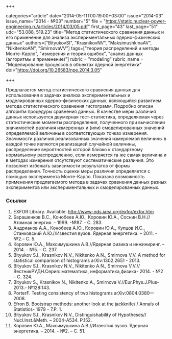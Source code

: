 +++

categories="article"
date="2014-05-11T00:19:00+03:00"
issue="2014-03"
issue_name="2014 - №03"
number="5"
file = "https://static.nuclear-power-engineering.ru/articles/2014/03/05.pdf"
first_page="43"
last_page="51"
udc="53.088, 519.23"
title="Метод статистического сравнения данных и его применение для анализа экспериментальных ядерно-физических данных"
authors=["BityukovSI", "KrasnikovNV", "MaksimushkinaAV", "NikitenkoAN", "SmirnovaVV"]
tags=["теория распределений и методы Монте-Карло", "измерения и теория ошибок", "анализ данных (алгоритмы и применение)"]
rubric = "modeling"
rubric_name = "Моделирование процессов в объектах ядерной энергетики"
doi="https://doi.org/10.26583/npe.2014.3.05"

+++

Предлагается метод статистического сравнения данных для использования в задачах анализа экспериментальных и моделированных ядерно-физических данных, являющийся развитием метода статистического сравнения гистограмм. Подробно описан алгоритм процедуры сравнения данных. В качестве меры различия данных используется двумерная тест-статистика, определяемая через статистические моменты распределения, полученного при вычислении значимостей различия измеренных и (или) смоделированных значений определяемой величины в соответствующих точках измерения. Значимости различия реализованных значений измеряемой величины в каждой точке являются реализацией случайной величины, распределение вероятностей которой близко к стандартному нормальному распределению, если измеряется та же самая величина и в методах измерения отсутствуют систематические различия. Это позволяет избежать зависимости результатов от формы распределения. Точность оценки меры различия определяется с помощью эксперимента Монте-Карло. Показана возможность применения предлагаемого метода в задачах сравнения данных разных экспериментов или экспериментальных и смоделированных данных.

### Ссылки

1. EXFOR Library. Available: http://www-nds.iaea.org/exfor/exfor.htm
2. Барашенков В.С., Конобеев А.Ю., Коровин Ю.А., Соснин В.Н.//Атомная энергия. – 1999. -№87. - С. 283.
3. Андрианов А.А., Конобеев А.Ю., Коровин Ю.А., Купцов И.С., Станковский А.Ю.//Известия вузов. Ядерная энергетика. – 2011. - №2.– С. 5.
4. Коровин Ю.А., Максимушкина А.В.//Ядерная физика и инжиниринг. – 2014. - №5. – С. 237.
5. Bityukov S.I., Krasnikov N.V., Nikitenko A.N., Smirnova V.V. A method for statistical comparison of histograms arXiv:1302.2651 - 2013.
6. Bityukov S.I., Krasnikov N.V., Nikitenko A.N., Smirnova V.V.//ВестникРУДН.Серия: математика, информатика,физика- 2014. - №2 – С. 324.
7. Bityukov S., Krasnikov N., Nikitenko A., Smirnova V.//Eur.Phys.J.Plus- 2013.- №128:143.
8. PorterF. Testing consistency of two histograms arXiv:0804.0380— 2008.
9. Efron B. Bootstrap methods: another look at the jackknife/ / Annals of Statistics- 1979 – 7.P. 1.
10. Bityukov S.I., Krasnikov N.V., Distinguishability of Hypotheses// Nucl.Inst.&Meth. – 2004-A534. P.152.
11. Коровин Ю.А., Максимушкина А.В.//Известия вузов. Ядерная энергетика. – 2014. - №2. – С. 51.